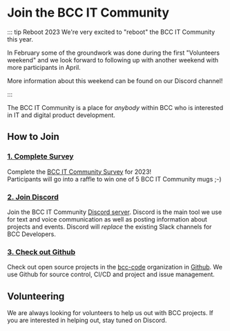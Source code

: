 # Join the BCC IT Community

::: tip Reboot 2023
We're very excited to "reboot" the BCC IT Community this year.

In February some of the groundwork was done during the first "Volunteers weekend" and we look forward to following up with another weekend with more participants in April.

More information about this weekend can be found on our Discord channel!

:::

The BCC IT Community is a place for *anybody* within BCC who is interested in IT and digital product development.

## How to Join

### [1. Complete Survey](https://forms.office.com/e/pPUB75XVfc)

Complete the [BCC IT Community Survey](https://forms.office.com/e/pPUB75XVfc) for 2023!  
Participants will go into a raffle to win one of 5 BCC IT Community mugs ;-) 

### [2. Join Discord](https://developer.bcc.no/discord/)

Join the BCC IT Community [Discord server](https://developer.bcc.no/discord/). Discord is the main tool we use for text and voice communication as well as posting information about projects and events. Discord will _replace_ the existing Slack channels for BCC Developers.

### [3. Check out Github](https://github.com/bcc-code)

Check out open source projects in the [bcc-code](https://github.com/bcc-code) organization in [Github](https://github.com/bcc-code). We use Github for source control, CI/CD and project and issue management.

## Volunteering

We are always looking for volunteers to help us out with BCC projects. If you are interested in helping out, stay tuned on Discord.
